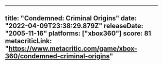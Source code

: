 
---
title: "Condemned: Criminal Origins"
date: "2022-04-09T23:38:29.879Z"
releaseDate: "2005-11-16"
platforms: ["xbox360"]
score: 81
metacriticLink: "https://www.metacritic.com/game/xbox-360/condemned-criminal-origins"
---
